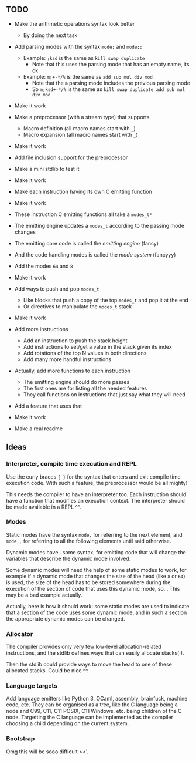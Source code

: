 
## TODO

- Make the arithmetic operations syntax look better
  - By doing the next task
- Add parsing modes with the syntax `mode;` and `mode;;`
  - Example: `;ksd` is the same as `kill swap duplicate`
    - Note that this uses the parsing mode that has an empty name, its ok
  - Example: `m;+-*/%` is the same as `add sub mul div mod`
    - Note that the `m` parsing mode includes the previous parsing mode
    - So `m;ksd+-*/%` is the same as `kill swap duplicate add sub mul div mod`
- Make it work

- Make a preprocessor (with a stream type) that supports
  - Macro definition (all macro names start with `_`)
  - Macro expansion (all macro names start with `_`)
- Make it work

- Add file inclusion support for the preprocessor
- Make a mini stdlib to test it
- Make it work

- Make each instruction having its own C emitting function
- Make it work

- These instruction C emitting functions all take a `modes_t*`
- The emitting engine updates a `modes_t` according to the passing mode changes
- The emitting core code is called the *emitting engine* (fancy)
- And the code handling modes is called the *mode system* (fancyyy)
- Add the modes `64` and `8`
- Make it work

- Add ways to push and pop `modes_t`
  - Like blocks that push a copy of the top `modes_t` and pop it at the end
  - Or directives to manipulate the `modes_t` stack
- Make it work

- Add more instructions
  - Add an instruction to push the stack height
  - Add instructions to set/get a value in the stack given its index
  - Add rotations of the top N values in both directions
  - Add many more handful instructions

- Actually, add more functions to each instruction
  - The emitting engine should do more passes
  - The first ones are for listing all the needed features
  - They call functions on instructions that just say what they will need
- Add a feature that uses that
- Make it work

- Make a real readme

## Ideas

### Interpreter, compile time execution and REPL

Use the curly braces `{ }` for the syntax that enters and exit compile time
execution code. With such a feature, the preprocessor would be all mighty!

This needs the compiler to have an interpreter too. Each instruction should
have a function that modifies an execution context. The interpreter should be
made available in a REPL ^^.

### Modes

Static modes have the syntax `mode,` for referring to the next element, and
`mode,,` for referring to all the following elements until said otherwise.

Dynamic modes have.. some syntax, for emitting code that will change the
variables that describe the dynamic mode involved.

Some dynamic modes will need the help of some static modes to work, for example
if a dynamic mode that changes the size of the head (like `8` or `64`) is used,
the size of the head has to be stored somewhere during the execution of the
section of code that uses this dynamic mode, so... This may be a bad example
actually.

Actually, here is how it should work: some static modes are used to indicate
that a section of the code uses some dynamic mode, and in such a section the
appropriate dynamic modes can be changed.

### Allocator

The compiler provides only very few low-level allocation-related instructions,
and the stdlib defines ways that can easily allocate stacks(!).

Then the stdlib could provide ways to move the head to one of these allocated
stacks. Could be nice ^^.

### Language targets

Add language emitters like Python 3, OCaml, assembly, brainfuck, machine code,
etc. They can be organised as a tree, like the C language being a node and C99,
C11, C11 POSIX, C11 Windows, etc. being children of the C node. Targetting the
C language can be implemented as the compiler choosing a child depending on the
current system.

### Bootstrap

Omg this will be sooo difficult ><'.
